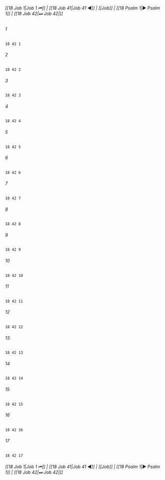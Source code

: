 
###### [[18 Job 1|Job 1 ⏮]] | [[18 Job 41|Job 41 ◀]] | [[Job]] | [[18 Psalm 1|▶ Psalm 1]] | [[18 Job 42|⏭ Job 42|]]

###### 1
``` verse
18 42 1 
```
###### 2
``` verse
18 42 2 
```
###### 3
``` verse
18 42 3 
```
###### 4
``` verse
18 42 4 
```
###### 5
``` verse
18 42 5 
```
###### 6
``` verse
18 42 6 
```
###### 7
``` verse
18 42 7 
```
###### 8
``` verse
18 42 8 
```
###### 9
``` verse
18 42 9 
```
###### 10
``` verse
18 42 10 
```
###### 11
``` verse
18 42 11 
```
###### 12
``` verse
18 42 12 
```
###### 13
``` verse
18 42 13 
```
###### 14
``` verse
18 42 14 
```
###### 15
``` verse
18 42 15 
```
###### 16
``` verse
18 42 16 
```
###### 17
``` verse
18 42 17 
```

###### [[18 Job 1|Job 1 ⏮]] | [[18 Job 41|Job 41 ◀]] | [[Job]] | [[18 Psalm 1|▶ Psalm 1]] | [[18 Job 42|⏭ Job 42|]]

